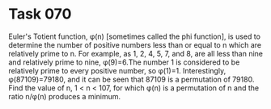 # Task 070

Euler's Totient function, φ(n) [sometimes called the phi function], is used to determine the number of positive numbers less than or equal to n which are relatively prime to n. For example, as 1, 2, 4, 5, 7, and 8, are all less than nine and relatively prime to nine, φ(9)=6.The number 1 is considered to be relatively prime to every positive number, so φ(1)=1. 
Interestingly, φ(87109)=79180, and it can be seen that 87109 is a permutation of 79180.
Find the value of n, 1 &lt; n &lt; 107, for which φ(n) is a permutation of n and the ratio n/φ(n) produces a minimum.







